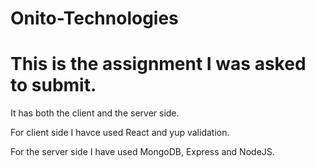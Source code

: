 # Onito-Technologies

# This is the assignment I was asked to submit.

It has both the client and the server side.

For client side I havce used React and yup validation.

For the server side I have used MongoDB, Express and NodeJS.
